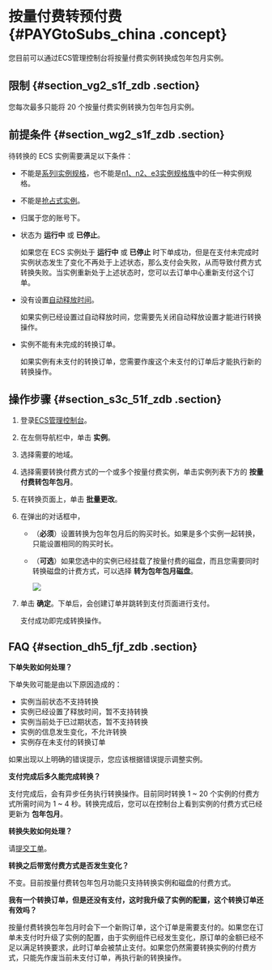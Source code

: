 # 按量付费转预付费 {#PAYGtoSubs_china .concept}

您目前可以通过ECS管理控制台将按量付费实例转换成包年包月实例。

## 限制 {#section_vg2_s1f_zdb .section}

您每次最多只能将 20 个按量付费实例转换为包年包月实例。

## 前提条件 {#section_wg2_s1f_zdb .section}

待转换的 ECS 实例需要满足以下条件：

-   不能是[系列I实例规格](../../../../intl.zh-CN/实例/选择实例规格/已停售的实例规格.md#section_ilt_c3h_4gb)，也不能是[n1、n2、e3实例规格族](../../../../intl.zh-CN/实例/选择实例规格/已停售的实例规格.md#section_z2t_5ch_4gb)中的任一种实例规格。
-   不能是[抢占式实例](../../../../intl.zh-CN/实例/选择实例购买方式/抢占式实例/什么是抢占式实例.md#)。
-   归属于您的账号下。
-   状态为 **运行中** 或 **已停止**。

    如果您在 ECS 实例处于 **运行中** 或 **已停止** 时下单成功，但是在支付未完成时实例状态发生了变化不再处于上述状态，那么支付会失败，从而导致付费方式转换失败。当实例重新处于上述状态时，您可以去订单中心重新支付这个订单。

-   没有设置[自动释放时间](../../../../intl.zh-CN/实例/管理实例/释放实例.md#section_gqg_ccn_xdb)。

    如果实例已经设置过自动释放时间，您需要先关闭自动释放设置才能进行转换操作。

-   实例不能有未完成的转换订单。

    如果实例有未支付的转换订单，您需要作废这个未支付的订单后才能执行新的转换操作。


## 操作步骤 {#section_s3c_51f_zdb .section}

1.  登录[ECS管理控制台](https://ecs.console.aliyun.com/)。
2.  在左侧导航栏中，单击 **实例**。
3.  选择需要的地域。
4.  选择需要转换付费方式的一个或多个按量付费实例，单击实例列表下方的 **按量付费转包年包月**。
5.  在转换页面上，单击 **批量更改**。
6.  在弹出的对话框中，
    -   （**必须**）设置转换为包年包月后的购买时长。如果是多个实例一起转换，只能设置相同的购买时长。
    -   （**可选**）如果您选中的实例已经挂载了按量付费的磁盘，而且您需要同时转换磁盘的计费方式，可以选择 **转为包年包月磁盘**。

        ![](http://static-aliyun-doc.oss-cn-hangzhou.aliyuncs.com/assets/img/9588/15597292955592_zh-CN.png)

7.  单击 **确定**。下单后，会创建订单并跳转到支付页面进行支付。

    支付成功即完成转换操作。


## FAQ {#section_dh5_fjf_zdb .section}

 **下单失败如何处理？** 

下单失败可能是由以下原因造成的：

-   实例当前状态不支持转换
-   实例已经设置了释放时间，暂不支持转换
-   实例当前处于已过期状态，暂不支持转换
-   实例的信息发生变化，不允许转换
-   实例存在未支付的转换订单

如果出现以上明确的错误提示，您应该根据错误提示调整实例。

 **支付完成后多久能完成转换？** 

支付完成后，会有异步任务执行转换操作。目前同时转换 1 ~ 20 个实例的付费方式所需时间为 1 ~ 4 秒。转换完成后，您可以在控制台上看到实例的付费方式已经更新为 **包年包月**。

 **转换失败如何处理？** 

请[提交工单](https://workorder-intl.console.aliyun.com/#/ticket/createIndex)。

 **转换之后带宽付费方式是否发生变化？** 

不变。目前按量付费转包年包月功能只支持转换实例和磁盘的付费方式。

 **我有一个转换订单，但是还没有支付，这时我升级了实例的配置，这个转换订单还有效吗？** 

按量付费转换包年包月时会下一个新购订单，这个订单是需要支付的。如果您在订单未支付时升级了实例的配置，由于实例组件已经发生变化，原订单的金额已经不足以满足转换要求，此时订单会被禁止支付。如果您仍然需要转换实例的付费方式，只能先作废当前未支付订单，再执行新的转换操作。

